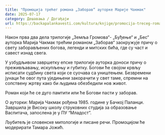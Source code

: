```yaml
---
title: "Промоција трећег романа „Заборав“ ауторке Марије Чакмак"
date: 2025-07-17
category: Дешавања / Догађаји
url: https://backapalankavesti.com/kultura/knjige/promocija-treceg-romana-zaborav-autorke-marije-cakmak/
---
```


Након прва два дела трилогије „Земља Громова“- „Буђење“ и „Бес“ ауторка Марија Чакмак трећим романом „Заборав“ заокружује причу о свету заборављених богова, легенди и митских бића, где су част и савест изнад свега.

У узбудљивом завршетку епске трилогије ауторка доноси причу о преживљавању, искупљењу и губитку. Богови ће својом крвљу исписати судбину света који се суочава са уништењем. Безвремени јунаци ће овог пута уједињени закорач̣ити у свет таме, спремни на сопствену жртву како би људима обезбедили нов живот.

Роман који ће се дуго памтити или ће Богови пасти у заборав.

О ауторки: Марија Чакмак рођена 1985. године у Бачкој Паланци. Завршила је Високу школу струковних студија за образовање Васпитача, запослена је у ПУ “Младост”.

Љубитељ је словенске митологије и писане речи. Промоцијом ће модерирати Тамара Јожић.
